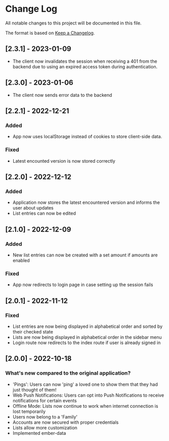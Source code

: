 # Change Log

All notable changes to this project will be documented in this file.

The format is based on [Keep a Changelog](http://keepachangelog.com/).

## [2.3.1] - 2023-01-09

- The client now invalidates the session when receiving a 401 from the backend due to using an expired access token during authentication.

## [2.3.0] - 2023-01-06

- The client now sends error data to the backend

## [2.2.1] - 2022-12-21

### Added

- App now uses localStorage instead of cookies to store client-side data.

### Fixed

- Latest encounted version is now stored correctly

## [2.2.0] - 2022-12-12

### Added

- Application now stores the latest encountered version and informs the user about updates
- List entries can now be edited

## [2.1.0] - 2022-12-09

### Added

- New list entries can now be created with a set amount if amounts are enabled

### Fixed

- App now redirects to login page in case setting up the session fails

## [2.0.1] - 2022-11-12

### Fixed

- List entries are now being displayed in alphabetical order and sorted by their checked state
- Lists are now being displayed in alphabetical order in the sidebar menu
- Login route now redirects to the index route if user is already signed in

## [2.0.0] - 2022-10-18

### What's new compared to the original application?

- 'Pings': Users can now 'ping' a loved one to show them that they had just thought of them!
- Web Push Notifications: Users can opt into Push Notifications to receive notifications for certain events
- Offline Mode: Lists now continue to work when internet connection is lost temporarily
- Users now belong to a 'Family'
- Accounts are now secured with proper credentials
- Lists allow more customization
- Implemented ember-data
